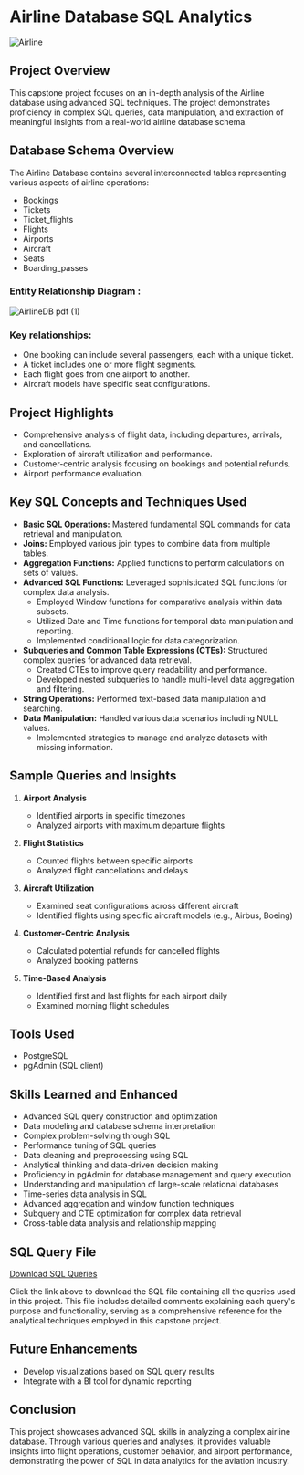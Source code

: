 # Airline Database SQL Analytics 

![Airline](https://github.com/shinilkumars/AirlineDB-SQL-Analytics-Capstone-Project/assets/173347067/50ef4e6c-0b07-49fe-9f49-2de001512ef4)

## Project Overview
This capstone project focuses on an in-depth analysis of the Airline database using advanced SQL techniques. The project demonstrates proficiency in complex SQL queries, data manipulation, and extraction of meaningful insights from a real-world airline database schema.

## Database Schema Overview
The Airline Database contains several interconnected tables representing various aspects of airline operations:

- Bookings
- Tickets
- Ticket_flights
- Flights
- Airports
- Aircraft
- Seats
- Boarding_passes


### Entity Relationship Diagram :
![AirlineDB pdf (1)](https://github.com/shinilkumars/AirlineDB-SQL-Analytics-Capstone-Project/assets/173347067/5dc743b4-e109-4be7-ab76-9425c695b6ca)

### Key relationships:
- One booking can include several passengers, each with a unique ticket.
- A ticket includes one or more flight segments.
- Each flight goes from one airport to another.
- Aircraft models have specific seat configurations.

## Project Highlights

- Comprehensive analysis of flight data, including departures, arrivals, and cancellations.
- Exploration of aircraft utilization and performance.
- Customer-centric analysis focusing on bookings and potential refunds.
- Airport performance evaluation.

## Key SQL Concepts and Techniques Used

- **Basic SQL Operations:** Mastered fundamental SQL commands for data retrieval and manipulation.
- **Joins:** Employed various join types to combine data from multiple tables.
- **Aggregation Functions:** Applied functions to perform calculations on sets of values.
- **Advanced SQL Functions:** Leveraged sophisticated SQL functions for complex data analysis. 
  - Employed Window functions for comparative analysis within data subsets. 
  - Utilized Date and Time functions for temporal data manipulation and reporting. 
  - Implemented conditional logic for data categorization.
- **Subqueries and Common Table Expressions (CTEs):** Structured complex queries for advanced data retrieval. 
  - Created CTEs to improve query readability and performance. 
  - Developed nested subqueries to handle multi-level data aggregation and filtering.
- **String Operations:** Performed text-based data manipulation and searching.
- **Data Manipulation:** Handled various data scenarios including NULL values. 
  - Implemented strategies to manage and analyze datasets with missing information.

## Sample Queries and Insights

1. **Airport Analysis**
   - Identified airports in specific timezones
   - Analyzed airports with maximum departure flights

2. **Flight Statistics**
   - Counted flights between specific airports
   - Analyzed flight cancellations and delays

3. **Aircraft Utilization**
   - Examined seat configurations across different aircraft
   - Identified flights using specific aircraft models (e.g., Airbus, Boeing)

4. **Customer-Centric Analysis**
   - Calculated potential refunds for cancelled flights
   - Analyzed booking patterns

5. **Time-Based Analysis**
   - Identified first and last flights for each airport daily
   - Examined morning flight schedules

## Tools Used
- PostgreSQL
- pgAdmin (SQL client)

## Skills Learned and Enhanced
- Advanced SQL query construction and optimization
- Data modeling and database schema interpretation
- Complex problem-solving through SQL
- Performance tuning of SQL queries
- Data cleaning and preprocessing using SQL
- Analytical thinking and data-driven decision making
- Proficiency in pgAdmin for database management and query execution
- Understanding and manipulation of large-scale relational databases
- Time-series data analysis in SQL
- Advanced aggregation and window function techniques
- Subquery and CTE optimization for complex data retrieval
- Cross-table data analysis and relationship mapping

## SQL Query File
[Download SQL Queries](path/to/your/sql_file.sql)

Click the link above to download the SQL file containing all the queries used in this project. This file includes detailed comments explaining each query's purpose and functionality, serving as a comprehensive reference for the analytical techniques employed in this capstone project.

## Future Enhancements
- Develop visualizations based on SQL query results
- Integrate with a BI tool for dynamic reporting

## Conclusion
This project showcases advanced SQL skills in analyzing a complex airline database. Through various queries and analyses, it provides valuable insights into flight operations, customer behavior, and airport performance, demonstrating the power of SQL in data analytics for the aviation industry.
